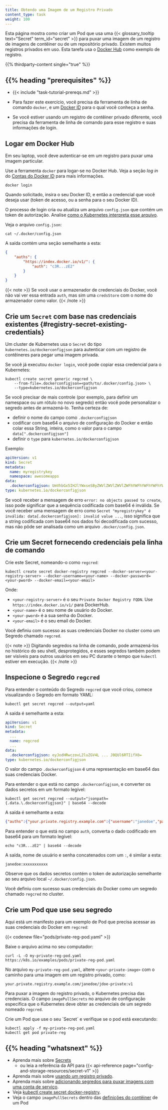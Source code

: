 ```yaml
---
title: Obtendo uma Imagem de um Registro Privado
content_type: task
weight: 100
---
```


<!-- overview -->

Esta página mostra como criar um Pod que usa uma 
{{< glossary_tooltip text="Secret" term_id="secret" >}} para puxar uma imagem
de um registro de imagens de contêiner ou de um repositório privado. Existem muitos registros privados em uso. 
Esta tarefa usa o [Docker Hub](https://www.docker.com/products/docker-hub)
como exemplo de registro.

{{% thirdparty-content single="true" %}}

## {{% heading "prerequisites" %}}

* {{< include "task-tutorial-prereqs.md" >}}

* Para fazer este exercício, você precisa da ferramenta de linha de comando `docker`, e um
  [Docker ID](https://docs.docker.com/docker-id/) para o qual você conheça a senha.
* Se você estiver usando um registro de contêiner privado diferente, você precisa da 
ferramenta de linha de comando para esse registro e suas informações de login. 

<!-- steps -->

## Logar em Docker Hub

Em seu laptop, você deve autenticar-se em um registro para puxar uma imagem particular.

Use a ferramenta `docker` para logar-se no Docker Hub. Veja a seção _log in_ do
[Contas do Docker ID](https://docs.docker.com/docker-id/#log-in) para mais informações.

```shell
docker login
```

Quando solicitado, insira o seu Docker ID, e então a credencial que você deseja usar (token de acesso,
ou a senha para o seu Docker ID).

O processo de login cria ou atualiza um arquivo `config.json` que contém um token de autorização. Analise [como o Kubernetes interpreta esse arquivo](/docs/concepts/containers/images#config-json). 

Veja o arquivo `config.json`:

```shell
cat ~/.docker/config.json
```

A saída contém uma seção semelhante a esta:

```json
{
    "auths": {
        "https://index.docker.io/v1/": {
            "auth": "c3R...zE2"
        }
    }
}
```

{{< note >}}
Se você usar o armazenador de credenciais do Docker, você não vai ver essa entrada `auth`, mas sim uma `credsStore` com o nome do armazenador como valor.
{{< /note >}}

## Crie um `Secret` com base nas credenciais existentes {#registry-secret-existing-credentials}

Um cluster de Kubernetes usa o `Secret` do tipo `kubernetes.io/dockerconfigjson` para autenticar com um registro de contêineres
para pegar uma imagem privada.

Se você já executou `docker login`, você pode copiar
essa credencial para o Kubernetes:

```shell
kubectl create secret generic regcred \
    --from-file=.dockerconfigjson=<path/to/.docker/config.json> \
    --type=kubernetes.io/dockerconfigjson
```

Se você precisar de mais controle (por exemplo, para definir um namespace ou um rótulo no novo
segredo) então você pode personalizar o segredo antes de armazená-lo.
Tenha certeza de:

- definir o nome do campo como `.dockerconfigjson`
- codificar com base64 o arquivo de configuração do Docker e então colar essa String, inteira, 
como o valor para o campo `data[".dockerconfigjson"]`
- definir o `type` para `kubernetes.io/dockerconfigjson`

Exemplo:

```yaml
apiVersion: v1
kind: Secret
metadata:
  name: myregistrykey
  namespace: awesomeapps
data:
  .dockerconfigjson: UmVhbGx5IHJlYWxseSByZWVlZWVlZWVlZWFhYWFhYWFhYWFhYWFhYWFhYWFhYWFhYWFhYWxsbGxsbGxsbGxsbGxsbGxsbGxsbGxsbGxsbGxsbGx5eXl5eXl5eXl5eXl5eXl5eXl5eSBsbGxsbGxsbGxsbGxsbG9vb29vb29vb29vb29vb29vb29vb29vb29vb25ubm5ubm5ubm5ubm5ubm5ubm5ubm5ubmdnZ2dnZ2dnZ2dnZ2dnZ2dnZ2cgYXV0aCBrZXlzCg==
type: kubernetes.io/dockerconfigjson
```

Se você receber a mensagem de erro `error: no objects passed to create`, isso pode significar que a sequência codificada com base64 é inválida.
Se você receber uma mensagem de erro como `Secret "myregistrykey" é inválida: data[.dockerconfigjson]: invalid value ...`, isso significa
que a string codificada com base64 nos dados foi decodificada com sucesso, mas não pôde ser analisada como um arquivo `.docker/config.json`.

## Crie um Secret fornecendo credenciais pela linha de comando

Crie este Secret, nomeando-o como `regcred`:

```shell
kubectl create secret docker-registry regcred --docker-server=<your-registry-server> --docker-username=<your-name> --docker-password=<your-pword> --docker-email=<your-email>
```

Onde:

* `<your-registry-server>` é o seu `Private Docker Registry FQDN`.
  Use `https://index.docker.io/v1/` para DockerHub.
* `<your-name>` é o seu nome de usuário do Docker.
* `<your-pword>` é a sua senha do Docker.
* `<your-email>` é o seu email do Docker.

Você definiu com sucesso as suas credenciais Docker no cluster como um Segredo chamado `regcred`.

{{< note >}}
Digitando segredos na linha de comando, pode armazená-los no histórico do seu shell, desprotegidos, e
esses segredos também podem ser visíveis para outros usuários em seu PC durante o tempo que `kubectl` estiver em execução.
{{< /note >}}


## Inspecione o Segredo `regcred`

Para entender o conteúdo do Segredo `regcred` que você criou, comece visualizando o Segredo em formato YAML:

```shell
kubectl get secret regcred --output=yaml
```

A saída é semelhante a esta:

```yaml
apiVersion: v1
kind: Secret
metadata:
  ...
  name: regcred
  ...
data:
  .dockerconfigjson: eyJodHRwczovL2luZGV4L ... J0QUl6RTIifX0=
type: kubernetes.io/dockerconfigjson
```

O valor do campo `.dockerconfigjson` é uma representação em base64 das suas credenciais Docker.

Para entender o que está no campo `.dockerconfigjson`, e converter os dados secretos em um
formato legível:

```shell
kubectl get secret regcred --output="jsonpath={.data.\.dockerconfigjson}" | base64 --decode
```

A saída é semelhante a esta:

```json
{"auths":{"your.private.registry.example.com":{"username":"janedoe","password":"xxxxxxxxxxx","email":"jdoe@example.com","auth":"c3R...zE2"}}}
```

Para entender o que está no campo `auth`, converta o dado codificado em base64 para um formato legível:

```shell
echo "c3R...zE2" | base64 --decode
```

A saída, nome de usuário e senha concatenados com um `:`, é similar a esta:

```none
janedoe:xxxxxxxxxxx
```

Observe que os dados secretos contém o token de autorização semelhante ao seu arquivo local `~/.docker/config.json`.

Você definiu com sucesso suas credenciais do Docker como um segredo chamado `regcred` no cluster.

## Crie um Pod que use seu segredo

Aqui está um manifesto para um exemplo de Pod que precisa acessar as suas credenciais do Docker em `regcred`:

{{< codenew file="pods/private-reg-pod.yaml" >}}

Baixe o arquivo acima no seu computador:

```shell
curl -L -O my-private-reg-pod.yaml https://k8s.io/examples/pods/private-reg-pod.yaml
```

No arquivo `my-private-reg-pod.yaml`, altere `<your-private-image>` com o caminho para uma imagem em um registro privado, como:

```none
your.private.registry.example.com/janedoe/jdoe-private:v1
```

Para puxar a imagem do registro privado, o Kubernetes precisa das credenciais.
O campo `imagePullSecrets` no arquivo de configuração especifica que
o Kubernetes deve obter as credenciais de um segredo nomeado `regcred`.

Crie um Pod que use o seu `Secret´ e verifique se o pod está executando:

```shell
kubectl apply -f my-private-reg-pod.yaml
kubectl get pod private-reg
```

## {{% heading "whatsnext" %}}

* Aprenda mais sobre [Secrets](/docs/concepts/configuration/secret/)
  * ou leia a referência da API para {{< api-reference page="config-and-storage-resources/secret-v1" >}}
* Aprenda mais sobre [usando um registro privado](/docs/concepts/containers/images/#usando-um-registro-privado).
* Aprenda mais sobre [adicionando segredos para puxar imagens com uma conta de serviço](/docs/tasks/configure-pod-container/configure-service-account/#add-imagepullsecrets-to-a-service-account).
* Veja [kubectl create secret docker-registry](/docs/reference/generated/kubectl/kubectl-commands/#-em-secret-docker-registry-em-).
* Veja o campo `imagePullSecrets` dentro das [definições do contêiner](/docs/reference/kubernetes-api/workload-resources/pod-v1/#containers) de um Pod
